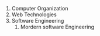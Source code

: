 1. Computer Organization
2. Web Technologies
3. Software Engineering
    1. Mordern software Engineering
